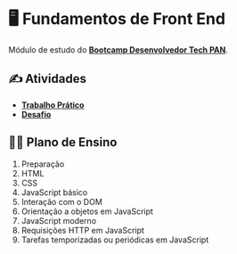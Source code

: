 # 🖥️ **Fundamentos de Front End**

Módulo de estudo do [**Bootcamp Desenvolvedor Tech PAN**](../../../).

## ✍️ Atividades

- [**Trabalho Prático**](trabalho-pratico/)
- [**Desafio**](desafio/)

## 👨‍🏫 Plano de Ensino

1. Preparação
2. HTML
3. CSS
4. JavaScript básico
5. Interação com o DOM
6. Orientação a objetos em JavaScript
7. JavaScript moderno
8. Requisições HTTP em JavaScript
9. Tarefas temporizadas ou periódicas em JavaScript
